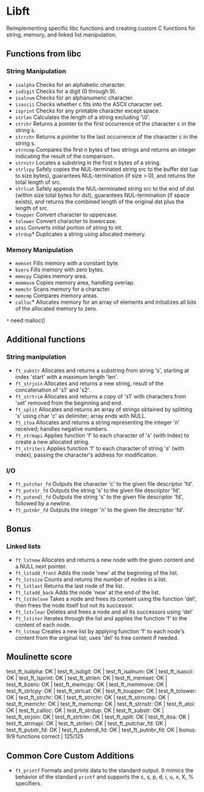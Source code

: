 # Libft
Reimplementing specific libc functions and creating custom C functions for string, memory, and linked list manipulation.

## Functions from libc

### String Manipulation 

* `isalpha` Checks for an alphabetic character.
* `isdigit` Checks for a digit (0 through 9).
* `isalnum` Checks for an alphanumeric character.
* `isascii` Checks whether c fits into the ASCII character set.
* `isprint` Checks for any printable character except space.
* `strlen`  Calculates the length of a string excluding '\0'.
* `strchr`  Returns a pointer to the first occurrence of the character c in the string s.
* `strrchr` Returns a pointer to the last occurrence of the character c in the string s.
* `strncmp` Compares the first n bytes of two strings and returns an integer indicating the result of the comparison. 
* `strnstr` Locates a substring in the first n bytes of a string.
* `strlcpy` Safely copies the NUL-terminated string src to the buffer dst (up to size bytes), guarantees NUL-termination (if size > 0), and returns the total length of src. 
* `strlcat` Safely appends the NUL-terminated string src to the end of dst (within size total bytes for dst), guarantees NUL-termination (if space exists), and returns the combined length of the original dst plus the length of src.
* `toupper` Convert character to uppercase.
* `tolower` Convert character to lowercase.
* `atoi` Converts initial portion of string to int.
* `strdup`* Duplicates a string using allocated memory.

### Memory Manipulation 
* `memset` Fills memory with a constant byte.
* `bzero` Fills memory with zero bytes.
* `memcpy` Copies memory area.
* `memmove` Copies memory area, handling overlap.
* `memchr` Scans memory for a character.
* `memcmp` Compares memory areas.
* `calloc`* Allocates memory for an array of elements and initializes all bits of the allocated memory to zero.

`*` need malloc()

## Additional functions

### String manipulation

* `ft_substr` Allocates and returns a substring from string 's', starting at index 'start' with a maximum length 'len'.
* `ft_strjoin` Allocates and returns a new string, result of the concatenation of 's1' and 's2'.
* `ft_strtrim` Allocates and returns a copy of 's1' with characters from 'set' removed from the beginning and end.
* `ft_split` Allocates and returns an array of strings obtained by splitting 's' using char 'c' as delimiter; array ends with NULL.
* `ft_itoa` Allocates and returns a string representing the integer 'n' received; handles negative numbers.
* `ft_strmapi` Applies function 'f' to each character of 's' (with index) to create a new allocated string.
* `ft_striteri` Applies function 'f' to each character of string 's' (with index), passing the character's address for modification.

### I/O

* `ft_putchar_fd` Outputs the character 'c' to the given file descriptor 'fd'.
* `ft_putstr_fd` Outputs the string 's' to the given file descriptor 'fd'.
* `ft_putendl_fd` Outputs the string 's' to the given file descriptor 'fd', followed by a newline.
* `ft_putnbr_fd` Outputs the integer 'n' to the given file descriptor 'fd'.

## Bonus

### Linked lists
* `ft_lstnew` Allocates and returns a new node with the given content and a NULL next pointer.
* `ft_lstadd_front` Adds the node 'new' at the beginning of the list.
* `ft_lstsize` Counts and returns the number of nodes in a list.
* `ft_lstlast` Returns the last node of the list.
* `ft_lstadd_back` Adds the node 'new' at the end of the list.
* `ft_lstdelone` Takes a node and frees its content using the function 'del', then frees the node itself but not its successor.
* `ft_lstclear` Deletes and frees a node and all its successors using 'del'
* `ft_lstiter` Iterates through the list and applies the function 'f' to the content of each node. 
* `ft_lstmap` Creates a new list by applying function 'f' to each node's content from the original list; uses 'del' to free content if needed.

## Moulinette score
test_ft_isalpha: OK | test_ft_isdigit: OK | test_ft_isalnum: OK | test_ft_isascii: OK | test_ft_isprint: OK | test_ft_strlen: OK | test_ft_memset: OK | test_ft_bzero: OK | test_ft_memcpy: OK | test_ft_memmove: OK | test_ft_strlcpy: OK | test_ft_strlcat: OK | test_ft_toupper: OK | test_ft_tolower: OK | test_ft_strchr: OK | test_ft_strrchr: OK | test_ft_strncmp: OK | test_ft_memchr: OK | test_ft_memcmp: OK | test_ft_strnstr: OK | test_ft_atoi: OK | test_ft_calloc: OK | test_ft_strdup: OK | test_ft_substr: OK | test_ft_strjoin: OK | test_ft_strtrim: OK | test_ft_split: OK | test_ft_itoa: OK | test_ft_strmapi: OK | test_ft_striteri: OK | test_ft_putchar_fd: OK | test_ft_putstr_fd: OK | test_ft_putendl_fd: OK | test_ft_putnbr_fd: OK | bonus: 9/9 functions correct | 125/125

## Common Core Custom Additions
* `ft_printf` Formats and prints data to the standard output. It mimics the behavior of the standard `printf` and supports the c, s, p, d, i, u, x, X, % specifiers.
